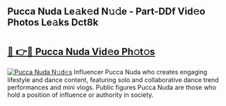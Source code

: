 ## Pucca Nuda Le𝚊k𝚎d N𝚞𝚍e - Part-DDf Vid𝚎o Photos Le𝚊ks Dct8k

# <h2><a href="http://fbbygy.evod.top/?m=Pucca+Nuda">🔗 👉🔴 Pucca Nuda Vid𝚎o Ph𝚘t𝚘s</a></h2>

[![Pucca Nuda N𝚞d𝚎s](https://i.imgur.com/8V9OHl7.gif)](http://fbbygy.evod.top/?m=Pucca+Nuda)
Influencer Pucca Nuda who creates engaging lifestyle and dance content, featuring solo and collaborative dance trend performances and mini vlogs. Public figures Pucca Nuda are those who hold a position of influence or authority in society. 
